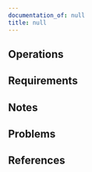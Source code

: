```yaml
---
documentation_of: null
title: null
---
```


## Operations

## Requirements

## Notes

## Problems

## References
